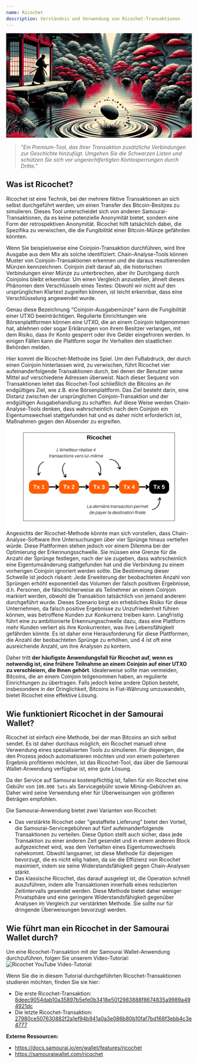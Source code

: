```yaml
---
name: Ricochet
description: Verständnis und Verwendung von Ricochet-Transaktionen
---
```

![cover ricochet](assets/cover.jpeg)

> *"Ein Premium-Tool, das Ihrer Transaktion zusätzliche Verbindungen zur Geschichte hinzufügt. Umgehen Sie die Schwarzen Listen und schützen Sie sich vor ungerechtfertigten Kontosperrungen durch Dritte."*

## Was ist Ricochet?
Ricochet ist eine Technik, bei der mehrere fiktive Transaktionen an sich selbst durchgeführt werden, um einen Transfer des Bitcoin-Besitzes zu simulieren. Dieses Tool unterscheidet sich von anderen Samourai-Transaktionen, da es keine potenzielle Anonymität bietet, sondern eine Form der retrospektiven Anonymität. Ricochet hilft tatsächlich dabei, die Spezifika zu verwischen, die die Fungibilität einer Bitcoin-Münze gefährden könnten.

Wenn Sie beispielsweise eine Coinjoin-Transaktion durchführen, wird Ihre Ausgabe aus dem Mix als solche identifiziert. Chain-Analyse-Tools können Muster von Coinjoin-Transaktionen erkennen und die daraus resultierenden Münzen kennzeichnen. Coinjoin zielt darauf ab, die historischen Verbindungen einer Münze zu unterbrechen, aber ihr Durchgang durch Coinjoins bleibt erkennbar. Um einen Vergleich anzustellen, ähnelt dieses Phänomen dem Verschlüsseln eines Textes: Obwohl wir nicht auf den ursprünglichen Klartext zugreifen können, ist leicht erkennbar, dass eine Verschlüsselung angewendet wurde.

Genau diese Bezeichnung "Coinjoin-Ausgabemünze" kann die Fungibilität einer UTXO beeinträchtigen. Regulierte Einrichtungen wie Börsenplattformen können eine UTXO, die an einem Coinjoin teilgenommen hat, ablehnen oder sogar Erklärungen von ihrem Besitzer verlangen, mit dem Risiko, dass ihr Konto gesperrt oder ihre Gelder eingefroren werden. In einigen Fällen kann die Plattform sogar Ihr Verhalten den staatlichen Behörden melden.

Hier kommt die Ricochet-Methode ins Spiel. Um den Fußabdruck, der durch einen Coinjoin hinterlassen wird, zu verwischen, führt Ricochet vier aufeinanderfolgende Transaktionen durch, bei denen der Benutzer seine Mittel auf verschiedene Adressen überweist. Nach dieser Sequenz von Transaktionen leitet das Ricochet-Tool schließlich die Bitcoins an ihr endgültiges Ziel, wie z.B. eine Börsenplattform. Das Ziel besteht darin, eine Distanz zwischen der ursprünglichen Coinjoin-Transaktion und der endgültigen Ausgabehandlung zu schaffen. Auf diese Weise werden Chain-Analyse-Tools denken, dass wahrscheinlich nach dem Coinjoin ein Eigentumswechsel stattgefunden hat und es daher nicht erforderlich ist, Maßnahmen gegen den Absender zu ergreifen.
![ricochet diagram](assets/fr/1.png)
Angesichts der Ricochet-Methode könnte man sich vorstellen, dass Chain-Analyse-Software ihre Untersuchungen über vier Sprünge hinaus vertiefen würde. Diese Plattformen stehen jedoch vor einem Dilemma bei der Optimierung der Erkennungsschwelle. Sie müssen eine Grenze für die Anzahl der Sprünge festlegen, nach der sie zugeben, dass wahrscheinlich eine Eigentumsänderung stattgefunden hat und die Verbindung zu einem vorherigen Coinjoin ignoriert werden sollte. Die Bestimmung dieser Schwelle ist jedoch riskant: Jede Erweiterung der beobachteten Anzahl von Sprüngen erhöht exponentiell das Volumen der falsch positiven Ergebnisse, d.h. Personen, die fälschlicherweise als Teilnehmer an einem Coinjoin markiert werden, obwohl die Transaktion tatsächlich von jemand anderem durchgeführt wurde. Dieses Szenario birgt ein erhebliches Risiko für diese Unternehmen, da falsch positive Ergebnisse zu Unzufriedenheit führen können, was betroffene Kunden zur Konkurrenz treiben kann. Langfristig führt eine zu ambitionierte Erkennungsschwelle dazu, dass eine Plattform mehr Kunden verliert als ihre Konkurrenten, was ihre Lebensfähigkeit gefährden könnte. Es ist daher eine Herausforderung für diese Plattformen, die Anzahl der beobachteten Sprünge zu erhöhen, und 4 ist oft eine ausreichende Anzahl, um ihre Analysen zu kontern.

Daher tritt **der häufigste Anwendungsfall für Ricochet auf, wenn es notwendig ist, eine frühere Teilnahme an einem Coinjoin auf einer UTXO zu verschleiern, die Ihnen gehört**. Idealerweise sollte man vermeiden, Bitcoins, die an einem Coinjoin teilgenommen haben, an regulierte Einrichtungen zu übertragen. Falls jedoch keine andere Option besteht, insbesondere in der Dringlichkeit, Bitcoins in Fiat-Währung umzuwandeln, bietet Ricochet eine effektive Lösung.

## Wie funktioniert Ricochet in der Samourai Wallet?
Ricochet ist einfach eine Methode, bei der man Bitcoins an sich selbst sendet. Es ist daher durchaus möglich, ein Ricochet manuell ohne Verwendung eines spezialisierten Tools zu simulieren. Für diejenigen, die den Prozess jedoch automatisieren möchten und von einem polierteren Ergebnis profitieren möchten, ist das Ricochet-Tool, das über die Samourai Wallet-Anwendung verfügbar ist, eine gute Lösung.

Da der Service auf Samourai kostenpflichtig ist, fallen für ein Ricochet eine Gebühr von `100.000 Sats` als Servicegebühr sowie Mining-Gebühren an. Daher wird seine Verwendung eher für Überweisungen von größeren Beträgen empfohlen.

Die Samourai-Anwendung bietet zwei Varianten von Ricochet:
- Das verstärkte Ricochet oder "gestaffelte Lieferung" bietet den Vorteil, die Samourai-Servicegebühren auf fünf aufeinanderfolgende Transaktionen zu verteilen. Diese Option stellt auch sicher, dass jede Transaktion zu einer anderen Zeit gesendet und in einem anderen Block aufgezeichnet wird, was dem Verhalten eines Eigentumswechsels nahekommt. Obwohl langsamer, ist diese Methode für diejenigen bevorzugt, die es nicht eilig haben, da sie die Effizienz von Ricochet maximiert, indem sie seine Widerstandsfähigkeit gegen Chain-Analysen stärkt.
- Das klassische Ricochet, das darauf ausgelegt ist, die Operation schnell auszuführen, indem alle Transaktionen innerhalb eines reduzierten Zeitintervalls gesendet werden. Diese Methode bietet daher weniger Privatsphäre und eine geringere Widerstandsfähigkeit gegenüber Analysen im Vergleich zur verstärkten Methode. Sie sollte nur für dringende Überweisungen bevorzugt werden.

## Wie führt man ein Ricochet in der Samourai Wallet durch?
Um eine Ricochet-Transaktion mit der Samourai Wallet-Anwendung durchzuführen, folgen Sie unserem Video-Tutorial:
![Ricochet YouTube Video-Tutorial](https://youtu.be/Gsz0zuVo3N4)

Wenn Sie die in diesem Tutorial durchgeführten Ricochet-Transaktionen studieren möchten, finden Sie sie hier:
- Die erste Ricochet-Transaktion: [8deec9054dab10a35897b5efe0b3418e5012983888f8674835a9989a494921dc](https://mempool.space/fr/testnet/tx/8deec9054dab10a35897b5efe0b3418e5012983888f8674835a9989a494921dc)
- Die letzte Ricochet-Transaktion: [27980ce507630882f2a1ef94b941a0a3e086b80b10faf7bd168f3ebb4c3e4777](https://mempool.space/fr/testnet/tx/27980ce507630882f2a1ef94b941a0a3e086b80b10faf7bd168f3ebb4c3e4777)

**Externe Ressourcen:**
- https://docs.samourai.io/en/wallet/features/ricochet
- https://samouraiwallet.com/ricochet